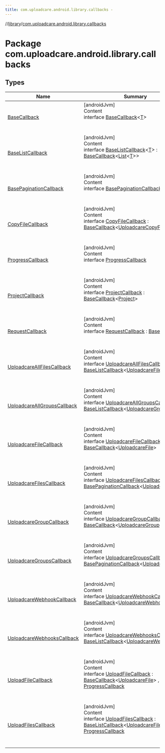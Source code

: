 ```yaml
---
title: com.uploadcare.android.library.callbacks -
---
```

//[library](../index.md)/[com.uploadcare.android.library.callbacks](index.md)



# Package com.uploadcare.android.library.callbacks  


## Types  
  
|  Name|  Summary| 
|---|---|
| <a name="com.uploadcare.android.library.callbacks/BaseCallback///PointingToDeclaration/"></a>[BaseCallback](-base-callback/index.md)| <a name="com.uploadcare.android.library.callbacks/BaseCallback///PointingToDeclaration/"></a>[androidJvm]  <br>Content  <br>interface [BaseCallback](-base-callback/index.md)<[T](-base-callback/index.md)>  <br><br><br>
| <a name="com.uploadcare.android.library.callbacks/BaseListCallback///PointingToDeclaration/"></a>[BaseListCallback](-base-list-callback/index.md)| <a name="com.uploadcare.android.library.callbacks/BaseListCallback///PointingToDeclaration/"></a>[androidJvm]  <br>Content  <br>interface [BaseListCallback](-base-list-callback/index.md)<[T](-base-list-callback/index.md)> : [BaseCallback](-base-callback/index.md)<[List](https://kotlinlang.org/api/latest/jvm/stdlib/kotlin.collections/-list/index.html)<[T](-base-list-callback/index.md)>>   <br><br><br>
| <a name="com.uploadcare.android.library.callbacks/BasePaginationCallback///PointingToDeclaration/"></a>[BasePaginationCallback](-base-pagination-callback/index.md)| <a name="com.uploadcare.android.library.callbacks/BasePaginationCallback///PointingToDeclaration/"></a>[androidJvm]  <br>Content  <br>interface [BasePaginationCallback](-base-pagination-callback/index.md)<[T](-base-pagination-callback/index.md)>  <br><br><br>
| <a name="com.uploadcare.android.library.callbacks/CopyFileCallback///PointingToDeclaration/"></a>[CopyFileCallback](-copy-file-callback/index.md)| <a name="com.uploadcare.android.library.callbacks/CopyFileCallback///PointingToDeclaration/"></a>[androidJvm]  <br>Content  <br>interface [CopyFileCallback](-copy-file-callback/index.md) : [BaseCallback](-base-callback/index.md)<[UploadcareCopyFile](../com.uploadcare.android.library.api/-uploadcare-copy-file/index.md)>   <br><br><br>
| <a name="com.uploadcare.android.library.callbacks/ProgressCallback///PointingToDeclaration/"></a>[ProgressCallback](-progress-callback/index.md)| <a name="com.uploadcare.android.library.callbacks/ProgressCallback///PointingToDeclaration/"></a>[androidJvm]  <br>Content  <br>interface [ProgressCallback](-progress-callback/index.md)  <br><br><br>
| <a name="com.uploadcare.android.library.callbacks/ProjectCallback///PointingToDeclaration/"></a>[ProjectCallback](-project-callback/index.md)| <a name="com.uploadcare.android.library.callbacks/ProjectCallback///PointingToDeclaration/"></a>[androidJvm]  <br>Content  <br>interface [ProjectCallback](-project-callback/index.md) : [BaseCallback](-base-callback/index.md)<[Project](../com.uploadcare.android.library.api/-project/index.md)>   <br><br><br>
| <a name="com.uploadcare.android.library.callbacks/RequestCallback///PointingToDeclaration/"></a>[RequestCallback](-request-callback/index.md)| <a name="com.uploadcare.android.library.callbacks/RequestCallback///PointingToDeclaration/"></a>[androidJvm]  <br>Content  <br>interface [RequestCallback](-request-callback/index.md) : [BaseCallback](-base-callback/index.md)<Response>   <br><br><br>
| <a name="com.uploadcare.android.library.callbacks/UploadcareAllFilesCallback///PointingToDeclaration/"></a>[UploadcareAllFilesCallback](-uploadcare-all-files-callback/index.md)| <a name="com.uploadcare.android.library.callbacks/UploadcareAllFilesCallback///PointingToDeclaration/"></a>[androidJvm]  <br>Content  <br>interface [UploadcareAllFilesCallback](-uploadcare-all-files-callback/index.md) : [BaseListCallback](-base-list-callback/index.md)<[UploadcareFile](../com.uploadcare.android.library.api/-uploadcare-file/index.md)>   <br><br><br>
| <a name="com.uploadcare.android.library.callbacks/UploadcareAllGroupsCallback///PointingToDeclaration/"></a>[UploadcareAllGroupsCallback](-uploadcare-all-groups-callback/index.md)| <a name="com.uploadcare.android.library.callbacks/UploadcareAllGroupsCallback///PointingToDeclaration/"></a>[androidJvm]  <br>Content  <br>interface [UploadcareAllGroupsCallback](-uploadcare-all-groups-callback/index.md) : [BaseListCallback](-base-list-callback/index.md)<[UploadcareGroup](../com.uploadcare.android.library.api/-uploadcare-group/index.md)>   <br><br><br>
| <a name="com.uploadcare.android.library.callbacks/UploadcareFileCallback///PointingToDeclaration/"></a>[UploadcareFileCallback](-uploadcare-file-callback/index.md)| <a name="com.uploadcare.android.library.callbacks/UploadcareFileCallback///PointingToDeclaration/"></a>[androidJvm]  <br>Content  <br>interface [UploadcareFileCallback](-uploadcare-file-callback/index.md) : [BaseCallback](-base-callback/index.md)<[UploadcareFile](../com.uploadcare.android.library.api/-uploadcare-file/index.md)>   <br><br><br>
| <a name="com.uploadcare.android.library.callbacks/UploadcareFilesCallback///PointingToDeclaration/"></a>[UploadcareFilesCallback](-uploadcare-files-callback/index.md)| <a name="com.uploadcare.android.library.callbacks/UploadcareFilesCallback///PointingToDeclaration/"></a>[androidJvm]  <br>Content  <br>interface [UploadcareFilesCallback](-uploadcare-files-callback/index.md) : [BasePaginationCallback](-base-pagination-callback/index.md)<[UploadcareFile](../com.uploadcare.android.library.api/-uploadcare-file/index.md)>   <br><br><br>
| <a name="com.uploadcare.android.library.callbacks/UploadcareGroupCallback///PointingToDeclaration/"></a>[UploadcareGroupCallback](-uploadcare-group-callback/index.md)| <a name="com.uploadcare.android.library.callbacks/UploadcareGroupCallback///PointingToDeclaration/"></a>[androidJvm]  <br>Content  <br>interface [UploadcareGroupCallback](-uploadcare-group-callback/index.md) : [BaseCallback](-base-callback/index.md)<[UploadcareGroup](../com.uploadcare.android.library.api/-uploadcare-group/index.md)>   <br><br><br>
| <a name="com.uploadcare.android.library.callbacks/UploadcareGroupsCallback///PointingToDeclaration/"></a>[UploadcareGroupsCallback](-uploadcare-groups-callback/index.md)| <a name="com.uploadcare.android.library.callbacks/UploadcareGroupsCallback///PointingToDeclaration/"></a>[androidJvm]  <br>Content  <br>interface [UploadcareGroupsCallback](-uploadcare-groups-callback/index.md) : [BasePaginationCallback](-base-pagination-callback/index.md)<[UploadcareGroup](../com.uploadcare.android.library.api/-uploadcare-group/index.md)>   <br><br><br>
| <a name="com.uploadcare.android.library.callbacks/UploadcareWebhookCallback///PointingToDeclaration/"></a>[UploadcareWebhookCallback](-uploadcare-webhook-callback/index.md)| <a name="com.uploadcare.android.library.callbacks/UploadcareWebhookCallback///PointingToDeclaration/"></a>[androidJvm]  <br>Content  <br>interface [UploadcareWebhookCallback](-uploadcare-webhook-callback/index.md) : [BaseCallback](-base-callback/index.md)<[UploadcareWebhook](../com.uploadcare.android.library.api/-uploadcare-webhook/index.md)>   <br><br><br>
| <a name="com.uploadcare.android.library.callbacks/UploadcareWebhooksCallback///PointingToDeclaration/"></a>[UploadcareWebhooksCallback](-uploadcare-webhooks-callback/index.md)| <a name="com.uploadcare.android.library.callbacks/UploadcareWebhooksCallback///PointingToDeclaration/"></a>[androidJvm]  <br>Content  <br>interface [UploadcareWebhooksCallback](-uploadcare-webhooks-callback/index.md) : [BaseListCallback](-base-list-callback/index.md)<[UploadcareWebhook](../com.uploadcare.android.library.api/-uploadcare-webhook/index.md)>   <br><br><br>
| <a name="com.uploadcare.android.library.callbacks/UploadFileCallback///PointingToDeclaration/"></a>[UploadFileCallback](-upload-file-callback/index.md)| <a name="com.uploadcare.android.library.callbacks/UploadFileCallback///PointingToDeclaration/"></a>[androidJvm]  <br>Content  <br>interface [UploadFileCallback](-upload-file-callback/index.md) : [BaseCallback](-base-callback/index.md)<[UploadcareFile](../com.uploadcare.android.library.api/-uploadcare-file/index.md)> , [ProgressCallback](-progress-callback/index.md)  <br><br><br>
| <a name="com.uploadcare.android.library.callbacks/UploadFilesCallback///PointingToDeclaration/"></a>[UploadFilesCallback](-upload-files-callback/index.md)| <a name="com.uploadcare.android.library.callbacks/UploadFilesCallback///PointingToDeclaration/"></a>[androidJvm]  <br>Content  <br>interface [UploadFilesCallback](-upload-files-callback/index.md) : [BaseListCallback](-base-list-callback/index.md)<[UploadcareFile](../com.uploadcare.android.library.api/-uploadcare-file/index.md)> , [ProgressCallback](-progress-callback/index.md)  <br><br><br>

